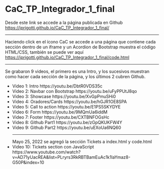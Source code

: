 # CaC_TP_Integrador_1_final
Desde este link se accede a la página publicada en Github
https://jprigotti.github.io/CaC_TP_Integrador_1_final/

<hr>

Haciendo click en el ícono CaC se accede a una página que contiene cada sección dentro de un iframe y un Acordion de Bootstrap muestra el código HTML/CSS, también se puede ver aquí https://jprigotti.github.io/CaC_TP_Integrador_1_final/code.html

<hr>

Se grabaron 9 videos, el primero es una Intro, y los sucesivos muestran como hacer cada sección de la página, y los últimos 2 cubren Github.
<ul>
  <li>Video 1: Intro https://youtu.be/DbtR0VDS35c</li>
  <li>Video 2: Navbar con Bootstrap https://youtu.be/uFyPPUtJ8qo</li>
  <li>Video 3: Showcase https://youtu.be/XvGpPmuSHi0</li>
  <li>Video 4: Oradores/Cards https://youtu.be/hGJR1OE8SPA</li>
  <li>Video 5: Call to action https://youtu.be/E1PS5SKYDYE</li>
  <li>Video 6: Form https://youtu.be/9MQmUa6iddM</li>
  <li>Video 7: Footer https://youtu.be/CXTBNFOGsHc</li>
  <li>Video 8: Github Part1 https://youtu.be/zGpQKUKFW4Y</li>
  <li>Video 9: Github Part2 https://youtu.be/uEXoUa6NQ60</li>


<hr>
Mayo 25, 2022 se agregó la sección Tickets a index.html y code.html

<li>Video 10: Tickets section con JavaScript https://www.youtube.com/watch?v=AD71yUacREA&list=PLryrs3RkRBTBamEuAc1k1laYmaz8-G50P&index=10</li>
</ul>


